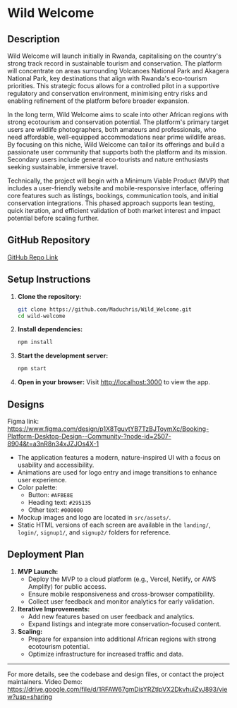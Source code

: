 # Wild Welcome

## Description
Wild Welcome will launch initially in Rwanda, capitalising on the country's strong track record in sustainable tourism and conservation. The platform will concentrate on areas surrounding Volcanoes National Park and Akagera National Park, key destinations that align with Rwanda's eco-tourism priorities. This strategic focus allows for a controlled pilot in a supportive regulatory and conservation environment, minimising entry risks and enabling refinement of the platform before broader expansion.

In the long term, Wild Welcome aims to scale into other African regions with strong ecotourism and conservation potential. The platform's primary target users are wildlife photographers, both amateurs and professionals, who need affordable, well-equipped accommodations near prime wildlife areas. By focusing on this niche, Wild Welcome can tailor its offerings and build a passionate user community that supports both the platform and its mission. Secondary users include general eco-tourists and nature enthusiasts seeking sustainable, immersive travel.

Technically, the project will begin with a Minimum Viable Product (MVP) that includes a user-friendly website and mobile-responsive interface, offering core features such as listings, bookings, communication tools, and initial conservation integrations. This phased approach supports lean testing, quick iteration, and efficient validation of both market interest and impact potential before scaling further.

## GitHub Repository
[GitHub Repo Link](https://github.com/Maduchris/Wild_Welcome.git) <!-- Replace with your actual repo URL -->

## Setup Instructions
1. **Clone the repository:**
   ```bash
   git clone https://github.com/Maduchris/Wild_Welcome.git
   cd wild-welcome
   ```
2. **Install dependencies:**
   ```bash
   npm install
   ```
3. **Start the development server:**
   ```bash
   npm start
   ```
4. **Open in your browser:**
   Visit [http://localhost:3000](http://localhost:3000) to view the app.

## Designs
Figma link: https://www.figma.com/design/p1X8TguvtYB7TzBJToymXc/Booking-Platform-Desktop-Design--Community-?node-id=2507-8904&t=a3nR8n34xJZJOs4X-1
- The application features a modern, nature-inspired UI with a focus on usability and accessibility.
- Animations are used for logo entry and image transitions to enhance user experience.
- Color palette:
  - Button: `#AFBE8E`
  - Heading text: `#295135`
  - Other text: `#000000`
- Mockup images and logo are located in `src/assets/`.
- Static HTML versions of each screen are available in the `landing/`, `login/`, `signup1/`, and `signup2/` folders for reference.

## Deployment Plan
1. **MVP Launch:**
   - Deploy the MVP to a cloud platform (e.g., Vercel, Netlify, or AWS Amplify) for public access.
   - Ensure mobile responsiveness and cross-browser compatibility.
   - Collect user feedback and monitor analytics for early validation.
2. **Iterative Improvements:**
   - Add new features based on user feedback and analytics.
   - Expand listings and integrate more conservation-focused content.
3. **Scaling:**
   - Prepare for expansion into additional African regions with strong ecotourism potential.
   - Optimize infrastructure for increased traffic and data.

---
For more details, see the codebase and design files, or contact the project maintainers.
Video Demo: https://drive.google.com/file/d/1RFAW67gmDisYRZtIpVX2DkvhuiZyJ893/view?usp=sharing

